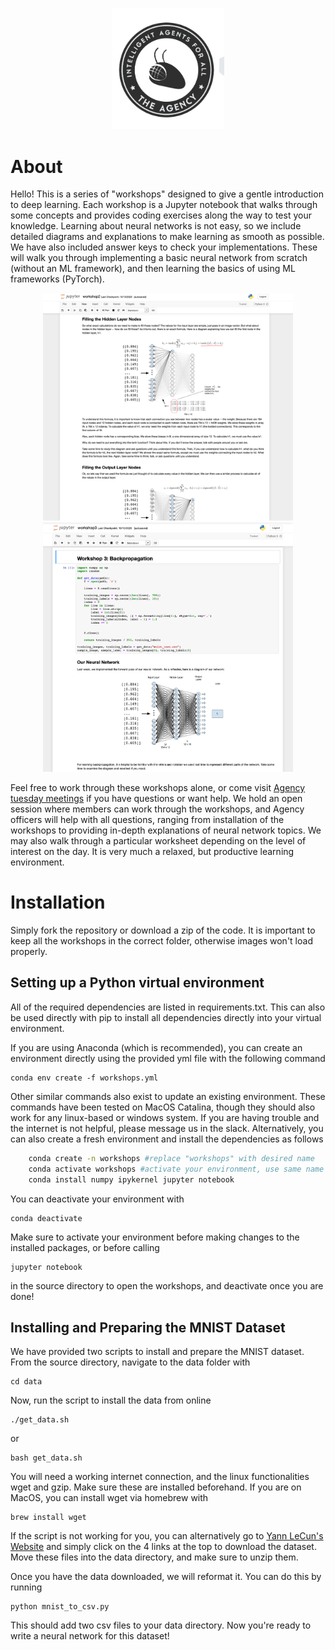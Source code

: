 
<p align="center">
  <img src="./assets/Agency Logo.png" width="180">
</p>

# About

Hello! This is a series of "workshops" designed to give a gentle introduction to deep learning. Each workshop is a Jupyter notebook that walks through some concepts and provides coding exercises along the way to test your knowledge. Learning about neural networks is not easy, so we include detailed diagrams and explanations to make learning as smooth as possible. We have also included answer keys to check your implementations. These will walk you through implementing a basic neural network from scratch (without an ML framework), and then learning the basics of using ML frameworks (PyTorch).


<p align="center">
  <img src="./assets/wkshp2_preview.png" width="400">
  <img src="./assets/wkshp3_preview.png" width="400">
</p>


Feel free to work through these workshops alone, or come visit [Agency tuesday meetings](https://gtagency.github.io/) if you have questions or want help. We hold an open session where members can work through the workshops, and Agency officers will help with all questions, ranging from installation of the workshops to providing in-depth explanations of neural network topics. We may also walk through a particular worksheet depending on the level of interest on the day. It is very much a relaxed, but productive learning environment.

# Installation

Simply fork the repository or download a zip of the code. It is important to keep all the workshops in the correct folder, otherwise images won't load properly.

## Setting up a Python virtual environment

All of the required dependencies are listed in requirements.txt. This can also be used directly with pip to install all dependencies directly into your virtual environment. 

If you are using Anaconda (which is recommended), you can create an environment directly using the provided yml file with the following command

	conda env create -f workshops.yml

Other similar commands also exist to update an existing environment. These commands have been tested on MacOS Catalina, though they should also work for any linux-based or windows system. If you are having trouble and the internet is not helpful, please message us in the slack. Alternatively, you can also create a fresh environment and install the dependencies as follows

```bash
	conda create -n workshops #replace "workshops" with desired name
	conda activate workshops #activate your environment, use same name as before
	conda install numpy ipykernel jupyter notebook 
```
	
You can deactivate your environment with 

	conda deactivate
	
Make sure to activate your environment before making changes to the installed packages, or before calling 
	
	jupyter notebook
	
in the source directory to open the workshops, and deactivate once you are done!

## Installing and Preparing the MNIST Dataset

We have provided two scripts to install and prepare the MNIST dataset. From the source directory, navigate to the data folder with 

	cd data
	
Now, run the script to install the data from online

	./get_data.sh
	
or 

	bash get_data.sh
	
You will need a working internet connection, and the linux functionalities wget and gzip. Make sure these are installed beforehand. If you are on MacOS, you can install wget via homebrew with 

	brew install wget
	
If the script is not working for you, you can alternatively go to [Yann LeCun's Website](http://yann.lecun.com/exdb/mnist/) and simply click on the 4 links at the top to download the dataset. Move these files into the data directory, and make sure to unzip them. 

Once you have the data downloaded, we will reformat it. You can do this by running

	python mnist_to_csv.py
	
This should add two csv files to your data directory. Now you're ready to write a neural network for this dataset!